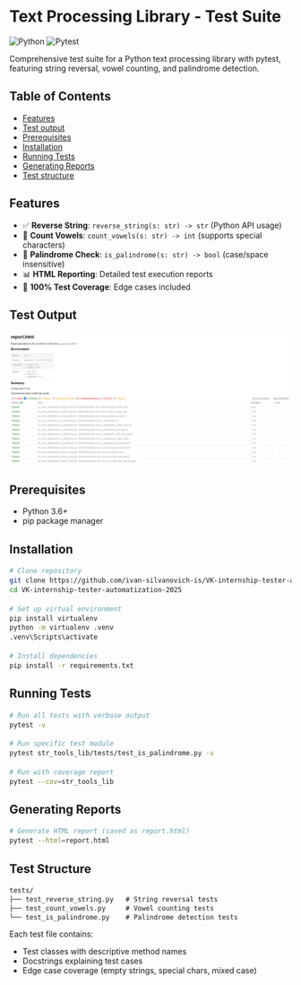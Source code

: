 # Text Processing Library - Test Suite

![Python](https://img.shields.io/badge/Python-3.6+-blue.svg)
![Pytest](https://img.shields.io/badge/pytest-7.0+-orange.svg)

Comprehensive test suite for a Python text processing library with pytest, featuring string reversal, vowel counting, and palindrome detection.

## Table of Contents
- [Features](#features)
- [Test output](#test-output)
- [Prerequisites](#prerequisites)
- [Installation](#installation)
- [Running Tests](#running-tests)
- [Generating Reports](#generating-reports)
- [Test structure](#test-structure)

## Features
- ✅ **Reverse String**: `reverse_string(s: str) -> str` (Python API usage)
- 🔢 **Count Vowels**: `count_vowels(s: str) -> int` (supports special characters)
- 🔄 **Palindrome Check**: `is_palindrome(s: str) -> bool` (case/space insensitive)
- 📊 **HTML Reporting**: Detailed test execution reports
- 🧪 **100% Test Coverage**: Edge cases included

## Test Output
![Report preview](report.png)

## Prerequisites
- Python 3.6+
- pip package manager

## Installation
```bash
# Clone repository
git clone https://github.com/ivan-silvanovich-is/VK-internship-tester-automatization-2025.git
cd VK-internship-tester-automatization-2025

# Set up virtual environment
pip install virtualenv
python -m virtualenv .venv
.venv\Scripts\activate

# Install dependencies
pip install -r requirements.txt
```

## Running Tests
```bash
# Run all tests with verbose output
pytest -v

# Run specific test module
pytest str_tools_lib/tests/test_is_palindrome.py -v

# Run with coverage report
pytest --cov=str_tools_lib
```

## Generating Reports
```bash
# Generate HTML report (saved as report.html)
pytest --html=report.html
```

## Test Structure
```text
tests/
├── test_reverse_string.py   # String reversal tests
├── test_count_vowels.py     # Vowel counting tests
└── test_is_palindrome.py    # Palindrome detection tests
```
Each test file contains:
- Test classes with descriptive method names
- Docstrings explaining test cases
- Edge case coverage (empty strings, special chars, mixed case)
